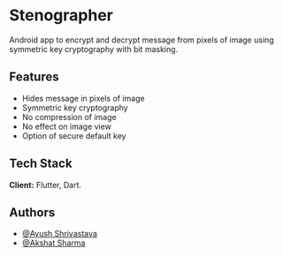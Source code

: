 
# Stenographer
Android app to encrypt and decrypt message from pixels of image using symmetric key cryptography with bit masking.

## Features

- Hides message in pixels of image
- Symmetric key cryptography
- No compression of image
- No effect on image view
- Option of secure default key

  
## Tech Stack

**Client:** Flutter, Dart.

  
## Authors

- [@Ayush Shrivastava](https://github.com/Ethical-coder)
- [@Akshat Sharma](https://github.com/coder-iota)

  
  